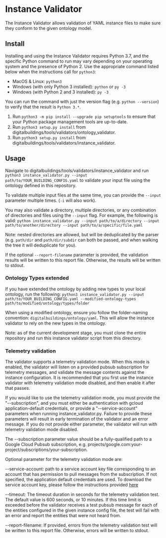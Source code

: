 # Instance Validator

The Instance Validator allows validation of YAML instance files to make sure they conform to the given ontology model.

## Install

Installing and using the Instance Validator requires Python 3.7, and the specific Python command to run may vary depending on your operating system and the presence of Python 2. Use the appropriate command listed below when the instructions call for `python3`:

* MacOS & Linux: `python3`
* Windows (with only Python 3 installed): `python` or `py -3`
* Windows (with Python 2 and 3 installed): `py -3`

You can run the command with just the version flag (e.g. `python --version`) to verify that the result is `Python 3.*`.

1. Run `python3 -m pip install --upgrade pip setuptools` to ensure that your Python package management tools are up-to-date.
2. Run `python3 setup.py install` from digitalbuildings/tools/validators/ontology_validator.
3. Run `python3 setup.py install` from digitalbuildings/tools/validators/instance_validator.

## Usage

Navigate to digitalbuildings/tools/validators/instance_validator and run `python3 instance_validator.py --input path/to/YOUR_BUILDING_CONFIG.yaml` to validate your input file using the ontology defined in this repository.

To validate multiple input files at the same time, you can provide the `--input` parameter multiple times. (`-i` will also work).

You may also validate a directory, multiple directories, or any combination of directories and files using the `--input` flag. For example, the following is valid: 
`python instance_validator.py --input path/to/a/directory --input path/to/another/directory --input path/to/a/specific/file.yaml`

Note: nested directories are allowed, but will be deduplicated by the parser (e.g. `path/dir` and `path/dir/subdir` can both be passed, and when walking the tree it will deduplicate for you). 

If the optional `--report-filename` parameter is provided, the validation results will be written to this report file. Otherwise, the results will be written to stdout.

### Ontology Types extended

If you have extended the ontology by adding new types to your local ontology, run the following: `python3 instance_validator.py --input path/to/YOUR_BUILDING_CONFIG.yaml --modified-ontology-types path/to/modified/ontology/types/folder`

When using a modified ontology, ensure you follow the folder-naming convention: `digitalbuildings/ontology/yaml`. This will allow the instance validator to rely on the new types in the ontology.

Note: as of the current development stage, you must clone the entire repository and run this instance validator script from this directory.

### Telemetry validation

The validator supports a telemetry validation mode. When this mode is enabled, the validator will listen on a provided pubsub subscription for telemetry messages, and validate the message contents against the instance configuration. It is recommended that you first use the instance validator with telemetry validation mode disabled, and then enable it after that passes.

If you would like to use the telemetry validation mode, you must provide the "--subscription", and you must either be authentication with gcloud application-default credentials, or provide a "--service-account" parameters when running instance_validator.py. Failure to provide  these parameters will result in early termination of the validator and an error message. If you do not provide either parameter, the validator will run with telemetry validation mode disabled.

The --subscription parameter value should be a fully-qualified path to a Google Cloud Pubsub subscription, e.g. projects/google.com:your-project/subscriptions/your-subscription.


Optional parameter for the telemetry validation mode are:

--service-account: path to a service account key file corresponding to an account that has permission to pull messages from the subscription. If not specified, the application default credentials are used.
To download the service account key, please follow the instructions provided [here](https://cloud.google.com/iam/docs/creating-managing-service-account-keys#creating_service_account_keys)

--timeout: The timeout duration in seconds for the telemetry validation test. The default value is 600 seconds, or 10 minutes. If this time limit is exceeded before the validator receives a test pubsub message for each of the entities configured in the given instance config file, the test will fail with an error and report the entities that were not heard from.

--report-filename: If provided, errors from the telemetry validation test will be written to this report file. Otherwise, errors will be written to stdout.
